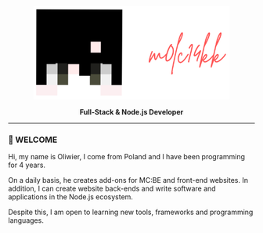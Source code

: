 <p align="center">
    <img src="./assets/img/banner.png" width="400" />
</p>

<p align="center">
    <b>Full-Stack & Node.js Developer</b>
</p>

___

### 👋 WELCOME

Hi, my name is Oliwier, I come from Poland and I have been programming for 4 years.

On a daily basis, he creates add-ons for MC:BE and front-end websites. In addition, I can create website back-ends and write software and applications in the Node.js ecosystem.

Despite this, I am open to learning new tools, frameworks and programming languages.


